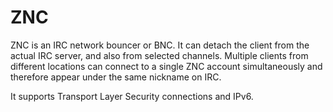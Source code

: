 # ZNC 

ZNC is an IRC network bouncer or BNC. It can detach the client from the actual IRC server, 
and also from selected channels. Multiple clients from different locations can connect to a 
single ZNC account simultaneously and therefore appear under the same nickname on IRC. 

It supports Transport Layer Security connections and IPv6.
